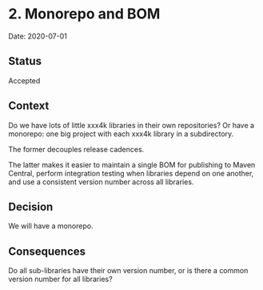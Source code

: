 # 2. Monorepo and BOM

Date: 2020-07-01

## Status

Accepted

## Context

Do we have lots of little xxx4k libraries in their own repositories?  Or have a monorepo: one big project with each xxx4k library in a subdirectory.  

The former decouples release cadences.

The latter makes it easier to maintain a single BOM for publishing to Maven Central, perform integration testing when libraries depend on one another, and use a consistent version number across all libraries.

## Decision

We will have a monorepo.

## Consequences

Do all sub-libraries have their own version number, or is there a common version number for all libraries?
